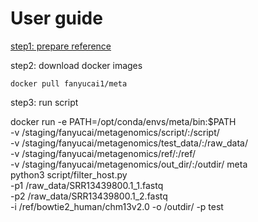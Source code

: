 # User guide


[step1: prepare reference](./reference/README.rst)

step2: download docker images
```{.cs}
docker pull fanyucai1/meta
```

step3: run script



docker run -e PATH=/opt/conda/envs/meta/bin:$PATH \
-v /staging/fanyucai/metagenomics/script/:/script/ \
-v /staging/fanyucai/metagenomics/test_data/:/raw_data/ \
-v /staging/fanyucai/metagenomics/ref/:/ref/ \
-v /staging/fanyucai/metagenomics/out_dir/:/outdir/ meta \
python3 script/filter_host.py \
-p1 /raw_data/SRR13439800.1_1.fastq \
-p2 /raw_data/SRR13439800.1_2.fastq \
-i /ref/bowtie2_human/chm13v2.0 -o /outdir/ -p test



